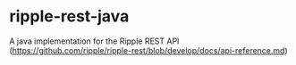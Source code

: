 ripple-rest-java
================

A java implementation for the Ripple REST API (https://github.com/ripple/ripple-rest/blob/develop/docs/api-reference.md)